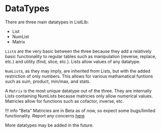 # DataTypes

There are three main datatypes in ListLib:

* List
* NumList
* Matrix

`List`s are the very basic between the three because they add a relatively basic functionality to regular tables such as manipulation (reverse, replace, etc.) and utility (find, slice, etc.). Lists allow values of any datatype.

`NumList`s, as they may imply, are inherited from Lists, but with the added restriction of only numbers. This allows for various mathamatical funtions such as sum, product, min/max, and stats.

A `Matrix` is the most unique datatype out of the three. They are internally Lists containing NumLists because matricies only allow numerical values. Matricies allow for functions such as cofactor, inverse, etc.

!!! info "Beta"
    Matricies are in Beta as of now, so expect some bugs/limited functionality. Report any concerns [here](https://devforum.roblox.com/t/greetings/164871?u=thecarbyneuniverse "ListLib Official Release Post")

More datatypes may be added in the future.